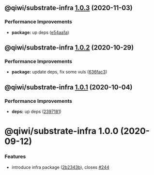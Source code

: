 ## @qiwi/substrate-infra [1.0.3](https://github.com/qiwi/substrate/compare/@qiwi/substrate-infra@1.0.2...@qiwi/substrate-infra@1.0.3) (2020-11-03)


### Performance Improvements

* **package:** up deps ([e54aa1a](https://github.com/qiwi/substrate/commit/e54aa1a08fbc0ba96b51ec7fd952ccfba76eed59))

## @qiwi/substrate-infra [1.0.2](https://github.com/qiwi/substrate/compare/@qiwi/substrate-infra@1.0.1...@qiwi/substrate-infra@1.0.2) (2020-10-29)


### Performance Improvements

* **package:** update deps, fix some vuls ([636fac3](https://github.com/qiwi/substrate/commit/636fac3429767fd31af07da137700632725f641b))

## @qiwi/substrate-infra [1.0.1](https://github.com/qiwi/substrate/compare/@qiwi/substrate-infra@1.0.0...@qiwi/substrate-infra@1.0.1) (2020-10-04)


### Performance Improvements

* **deps:** up deps ([2397181](https://github.com/qiwi/substrate/commit/23971816b886fc8f4e265c656de09b47ac8d2ba6))

# @qiwi/substrate-infra 1.0.0 (2020-09-12)


### Features

* introduce infra package ([2b2343b](https://github.com/qiwi/substrate/commit/2b2343b2d64bd4e69b1eac04ec46f22775118f05)), closes [#244](https://github.com/qiwi/substrate/issues/244)
